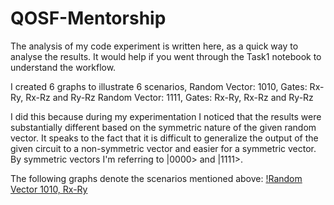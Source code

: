 # QOSF-Mentorship

The analysis of my code experiment is written here, as a quick way to analyse the results. It would help if you went through the Task1 notebook to understand the workflow. 

I created 6 graphs to illustrate 6 scenarios, Random Vector: 1010, Gates: Rx-Ry, Rx-Rz and Ry-Rz
                                              Random Vector: 1111, Gates: Rx-Ry, Rx-Rz and Ry-Rz
                                             
I did this because during my experimentation I noticed that the results were substantially different based on the symmetric nature of the given random vector. 
It speaks to the fact that it is difficult to generalize the output of the given circuit to a non-symmetric vector and easier for a symmetric vector. By symmetric vectors I'm referring
to |0000> and |1111>. 

The following graphs denote the scenarios mentioned above:
[!Random Vector 1010, Rx-Ry](https://github.com/atagade/QOSF-Mentorship/blob/master/rand_1010rxry.png)
